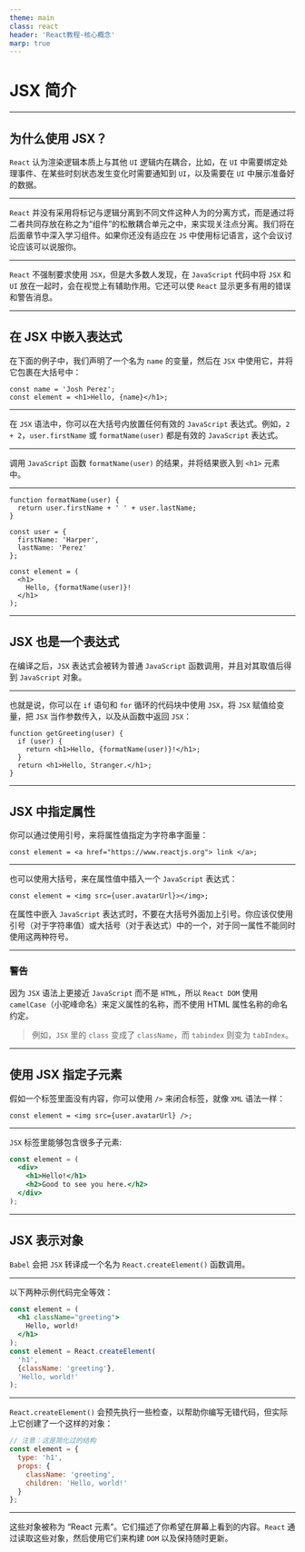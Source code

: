 ```yaml
---
theme: main
class: react
header: 'React教程-核心概念'
marp: true
---
```


# JSX 简介

---

## 为什么使用 JSX？

`React` 认为渲染逻辑本质上与其他 `UI` 逻辑内在耦合，比如，在 `UI` 中需要绑定处理事件、在某些时刻状态发生变化时需要通知到 `UI`，以及需要在 `UI` 中展示准备好的数据。

---

`React` 并没有采用将标记与逻辑分离到不同文件这种人为的分离方式，而是通过将二者共同存放在称之为“组件”的松散耦合单元之中，来实现关注点分离。我们将在后面章节中深入学习组件。如果你还没有适应在 `JS` 中使用标记语言，这个会议讨论应该可以说服你。

---

`React` 不强制要求使用 `JSX`，但是大多数人发现，在 `JavaScript` 代码中将 `JSX` 和 `UI` 放在一起时，会在视觉上有辅助作用。它还可以使 `React` 显示更多有用的错误和警告消息。

---

## 在 JSX 中嵌入表达式

在下面的例子中，我们声明了一个名为 `name` 的变量，然后在 `JSX` 中使用它，并将它包裹在大括号中：

```JSX
const name = 'Josh Perez';
const element = <h1>Hello, {name}</h1>;
```

---

在 `JSX` 语法中，你可以在大括号内放置任何有效的 `JavaScript` 表达式。例如，`2 + 2`，`user.firstName` 或 `formatName(user)` 都是有效的 `JavaScript` 表达式。

---

调用 `JavaScript` 函数 `formatName(user)` 的结果，并将结果嵌入到 `<h1>` 元素中。

---

```JSX
function formatName(user) {
  return user.firstName + ' ' + user.lastName;
}

const user = {
  firstName: 'Harper',
  lastName: 'Perez'
};

const element = (
  <h1>
    Hello, {formatName(user)}!
  </h1>
);
```

---

## JSX 也是一个表达式

在编译之后，`JSX` 表达式会被转为普通 `JavaScript` 函数调用，并且对其取值后得到 `JavaScript` 对象。

---

也就是说，你可以在 `if` 语句和 `for` 循环的代码块中使用 `JSX`，将 `JSX` 赋值给变量，把 `JSX` 当作参数传入，以及从函数中返回 `JSX`：

```JSX
function getGreeting(user) {
  if (user) {
    return <h1>Hello, {formatName(user)}!</h1>;
  }
  return <h1>Hello, Stranger.</h1>;
}
```

---

## JSX 中指定属性

你可以通过使用引号，来将属性值指定为字符串字面量：

```JSX
const element = <a href="https://www.reactjs.org"> link </a>;
```

---

也可以使用大括号，来在属性值中插入一个 `JavaScript` 表达式：

```JSX
const element = <img src={user.avatarUrl}></img>;
```

在属性中嵌入 `JavaScript` 表达式时，不要在大括号外面加上引号。你应该仅使用引号（对于字符串值）或大括号（对于表达式）中的一个，对于同一属性不能同时使用这两种符号。

---

### 警告

因为 `JSX` 语法上更接近 `JavaScript` 而不是 `HTML`，所以 `React DOM` 使用 `camelCase`（小驼峰命名）来定义属性的名称，而不使用 HTML 属性名称的命名约定。

> 例如，`JSX` 里的 `class` 变成了 `className`，而 `tabindex` 则变为 `tabIndex`。

---

## 使用 JSX 指定子元素

假如一个标签里面没有内容，你可以使用 `/>` 来闭合标签，就像 `XML` 语法一样：

```JSX
const element = <img src={user.avatarUrl} />;
```

---

`JSX` 标签里能够包含很多子元素:

```jsx
const element = (
  <div>
    <h1>Hello!</h1>
    <h2>Good to see you here.</h2>
  </div>
);
```

---

## JSX 表示对象

`Babel` 会把 `JSX` 转译成一个名为 `React.createElement()` 函数调用。

---

以下两种示例代码完全等效：

```jsx
const element = (
  <h1 className="greeting">
    Hello, world!
  </h1>
);
const element = React.createElement(
  'h1',
  {className: 'greeting'},
  'Hello, world!'
);
```

---

`React.createElement()` 会预先执行一些检查，以帮助你编写无错代码，但实际上它创建了一个这样的对象：

```jsx
// 注意：这是简化过的结构
const element = {
  type: 'h1',
  props: {
    className: 'greeting',
    children: 'Hello, world!'
  }
};
```

---

这些对象被称为 “React 元素”。它们描述了你希望在屏幕上看到的内容。`React` 通过读取这些对象，然后使用它们来构建 `DOM` 以及保持随时更新。
